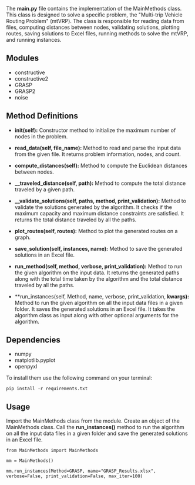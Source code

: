 The **main.py** file contains the implementation of the MainMethods class. This class is designed to solve a specific problem, the "Multi-trip Vehicle Routing Problem" (mtVRP). The class is responsible for reading data from files, computing distances between nodes, validating solutions, plotting routes, saving solutions to Excel files, running methods to solve the mtVRP, and running instances.

## Modules
- constructive
- constructive2
- GRASP
- GRASP2
- noise

## Method Definitions
- **__init__(self):** Constructor method to initialize the maximum number of nodes in the problem.

- **read_data(self, file_name):** Method to read and parse the input data from the given file. It returns problem information, nodes, and count.

- **compute_distances(self):** Method to compute the Euclidean distances between nodes.

- **__traveled_distance(self, path):** Method to compute the total distance traveled by a given path.

- **__validate_solutions(self, paths, method, print_validation):** Method to validate the solutions generated by the algorithm. It checks if the maximum capacity and maximum distance constraints are satisfied. It returns the total distance traveled by all the paths.

- **plot_routes(self, routes):** Method to plot the generated routes on a graph.

- **save_solution(self, instances, name):** Method to save the generated solutions in an Excel file.

- **run_method(self, method, verbose, print_validation):** Method to run the given algorithm on the input data. It returns the generated paths along with the total time taken by the algorithm and the total distance traveled by all the paths.

- **run_instances(self, Method, name, verbose, print_validation, **kwargs):** Method to run the given algorithm on all the input data files in a given folder. It saves the generated solutions in an Excel file. It takes the algorithm class as input along with other optional arguments for the algorithm.

## Dependencies
- numpy
- matplotlib.pyplot
- openpyxl

To install them use the following command on your terminal:
```
pip install -r requirements.txt
```

## Usage
Import the MainMethods class from the module. Create an object of the MainMethods class. Call the **run_instances()** method to run the algorithm on all the input data files in a given folder and save the generated solutions in an Excel file.

```
from MainMethods import MainMethods

mm = MainMethods()

mm.run_instances(Method=GRASP, name="GRASP_Results.xlsx", verbose=False, print_validation=False, max_iter=100)

```
